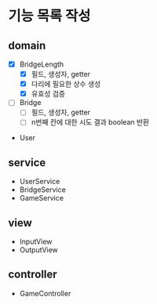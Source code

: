 # 기능 목록 작성

## domain
- [x] BridgeLength
    - [x] 필드, 생성자, getter
    - [x] 다리에 필요한 상수 생성
    - [x] 유효성 검증
- [ ] Bridge
    - [ ] 필드, 생성자, getter
    - [ ] n번째 칸에 대한 시도 결과 boolean 반환
- User

## service
- UserService
- BridgeService
- GameService

## view
- InputView
- OutputView

## controller
- GameController
